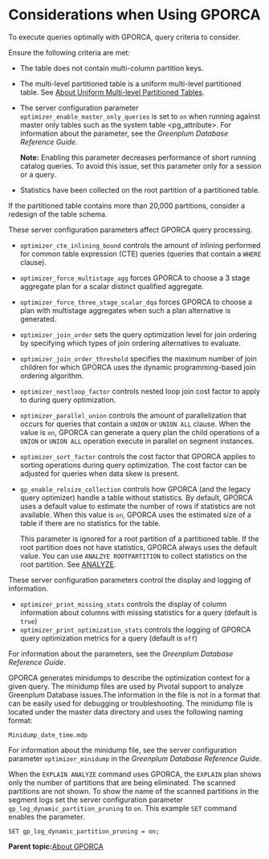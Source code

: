 # Considerations when Using GPORCA 

To execute queries optimally with GPORCA, query criteria to consider.

Ensure the following criteria are met:

-   The table does not contain multi-column partition keys.
-   The multi-level partitioned table is a uniform multi-level partitioned table. See [About Uniform Multi-level Partitioned Tables](query-piv-uniform-part-tbl.html).
-   The server configuration parameter `optimizer_enable_master_only_queries` is set to `on` when running against master only tables such as the system table <pg\_attribute\>. For information about the parameter, see the *Greenplum Database Reference Guide*.

    **Note:** Enabling this parameter decreases performance of short running catalog queries. To avoid this issue, set this parameter only for a session or a query.

-   Statistics have been collected on the root partition of a partitioned table.

If the partitioned table contains more than 20,000 partitions, consider a redesign of the table schema.

These server configuration parameters affect GPORCA query processing.

-   `optimizer_cte_inlining_bound` controls the amount of inlining performed for common table expression \(CTE\) queries \(queries that contain a `WHERE` clause\).
-   `optimizer_force_multistage_agg` forces GPORCA to choose a 3 stage aggregate plan for a scalar distinct qualified aggregate.
-   `optimizer_force_three_stage_scalar_dqa` forces GPORCA to choose a plan with multistage aggregates when such a plan alternative is generated.
-   `optimizer_join_order` sets the query optimization level for join ordering by specifying which types of join ordering alternatives to evaluate.
-   `optimizer_join_order_threshold` specifies the maximum number of join children for which GPORCA uses the dynamic programming-based join ordering algorithm.
-   `optimizer_nestloop_factor` controls nested loop join cost factor to apply to during query optimization.
-   `optimizer_parallel_union` controls the amount of parallelization that occurs for queries that contain a `UNION` or `UNION ALL` clause. When the value is `on`, GPORCA can generate a query plan the child operations of a `UNION` or `UNION ALL` operation execute in parallel on segment instances.
-   `optimizer_sort_factor` controls the cost factor that GPORCA applies to sorting operations during query optimization. The cost factor can be adjusted for queries when data skew is present.
-   `gp_enable_relsize_collection` controls how GPORCA \(and the legacy query optimizer\) handle a table without statistics. By default, GPORCA uses a default value to estimate the number of rows if statistics are not available. When this value is `on`, GPORCA uses the estimated size of a table if there are no statistics for the table.

    This parameter is ignored for a root partition of a partitioned table. If the root partition does not have statistics, GPORCA always uses the default value. You can use `ANALZYE ROOTPARTITION` to collect statistics on the root partition. See [ANALYZE](../../../ref_guide/sql_commands/ANALYZE.html).


These server configuration parameters control the display and logging of information.

-   `optimizer_print_missing_stats` controls the display of column information about columns with missing statistics for a query \(default is `true`\)
-   `optimizer_print_optimization_stats` controls the logging of GPORCA query optimization metrics for a query \(default is `off`\)

For information about the parameters, see the *Greenplum Database Reference Guide*.

GPORCA generates minidumps to describe the optimization context for a given query. The minidump files are used by Pivotal support to analyze Greenplum Database issues.The information in the file is not in a format that can be easily used for debugging or troubleshooting. The minidump file is located under the master data directory and uses the following naming format:

`Minidump_date_time.mdp`

For information about the minidump file, see the server configuration parameter `optimizer_minidump` in the *Greenplum Database Reference Guide*.

When the `EXPLAIN ANALYZE` command uses GPORCA, the `EXPLAIN` plan shows only the number of partitions that are being eliminated. The scanned partitions are not shown. To show the name of the scanned partitions in the segment logs set the server configuration parameter `gp_log_dynamic_partition_pruning` to `on`. This example `SET` command enables the parameter.

```
SET gp_log_dynamic_partition_pruning = on;
```

**Parent topic:**[About GPORCA](../../query/topics/query-piv-optimizer.html)

